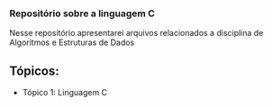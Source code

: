 ### Repositório sobre a linguagem C

Nesse repositório apresentarei arquivos relacionados a disciplina de Algoritmos e Estruturas de Dados

## Tópicos:

- Tópico 1: Linguagem C


